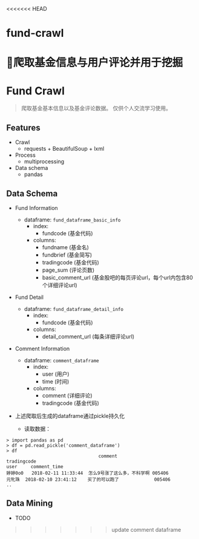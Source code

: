 <<<<<<< HEAD
# fund-crawl
💸爬取基金信息与用户评论并用于挖掘
=======
# Fund Crawl
> 爬取基金基本信息以及基金评论数据。
> 仅供个人交流学习使用。

## Features
- Crawl
    - requests + BeautifulSoup + lxml
- Process
    - multiprocessing
- Data schema
    - pandas 

## Data Schema
- Fund Information
    - dataframe: `fund_dataframe_basic_info`
        - index: 
            - fundcode (基金代码)
        - columns: 
            - fundname (基金名)
            - fundbrief (基金简写)
            - tradingcode (基金代码)
            - page_sum (评论页数)
            - basic_comment_url (基金股吧的每页评论url，每个url内包含80个详细评论url)
- Fund Detail 
    - dataframe: `fund_dataframe_detail_info`
        - index:
            - fundcode (基金代码)
        - columns:
            - detail_comment_url (每条详细评论url)   

- Comment Information
    - dataframe: `comment_dataframe`
        - index: 
            - user (用户)
            - time (时间)
        - columns: 
            - comment (详细评论)
            - tradingcode (基金代码)

- 上述爬取后生成的dataframe通过pickle持久化
    - 读取数据：

```
> import pandas as pd
> df = pd.read_pickle('comment_dataframe')
> df
    		                      comment	                tradingcode
user     comment_time
婷婷0o0	2018-02-11 11:33:44	 怎么9号涨了这么多，不科学啊	005406
元牝珠	 2018-02-10 23:41:12	买了的可以跑了	            005406
..

``` 

## Data Mining
- TODO


>>>>>>> update comment dataframe
